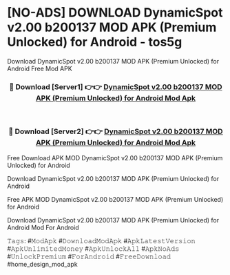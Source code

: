 # [NO-ADS] DOWNLOAD DynamicSpot v2.00 b200137 MOD APK (Premium Unlocked) for Android - tos5g
Download DynamicSpot v2.00 b200137 MOD APK (Premium Unlocked) for Android Free Mod APK

<div align="center">
<h3>🔴 Download [Server1] 👉👉 <a href="https://apk-comot.site?title=DynamicSpot_v2.00_b200137_MOD_APK_(Premium_Unlocked)_for_Android">DynamicSpot v2.00 b200137 MOD APK (Premium Unlocked) for Android Mod Apk</a></h3><br>

<h3>🔴 Download [Server2] 👉👉 <a href="https://apk-comot.site?title=DynamicSpot_v2.00_b200137_MOD_APK_(Premium_Unlocked)_for_Android">DynamicSpot v2.00 b200137 MOD APK (Premium Unlocked) for Android Mod Apk</a></h3>
</div>


Free Download APK MOD DynamicSpot v2.00 b200137 MOD APK (Premium Unlocked) for Android

Download DynamicSpot v2.00 b200137 MOD APK (Premium Unlocked) for Android 

Free APK MOD DynamicSpot v2.00 b200137 MOD APK (Premium Unlocked) for Android 

Download DynamicSpot v2.00 b200137 MOD APK (Premium Unlocked) for Android Mod For Android

𝚃𝚊𝚐𝚜: #𝙼𝚘𝚍𝙰𝚙𝚔 #𝙳𝚘𝚠𝚗𝚕𝚘𝚊𝚍𝙼𝚘𝚍𝙰𝚙𝚔 #𝙰𝚙𝚔𝙻𝚊𝚝𝚎𝚜𝚝𝚅𝚎𝚛𝚜𝚒𝚘𝚗 #𝙰𝚙𝚔𝚄𝚗𝚕𝚒𝚖𝚒𝚝𝚎𝚍𝙼𝚘𝚗𝚎𝚢 #𝙰𝚙𝚔𝚄𝚗𝚕𝚘𝚌𝚔𝙰𝚕𝚕 #𝙰𝚙𝚔𝙽𝚘𝙰𝚍𝚜 #𝚄𝚗𝚕𝚘𝚌𝚔𝙿𝚛𝚎𝚖𝚒𝚞𝚖 #𝙵𝚘𝚛𝙰𝚗𝚍𝚛𝚘𝚒𝚍 #𝙵𝚛𝚎𝚎𝙳𝚘𝚠𝚗𝚕𝚘𝚊𝚍 #home_design_mod_apk